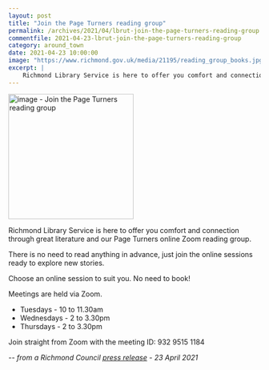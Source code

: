 ```yaml
---
layout: post
title: "Join the Page Turners reading group"
permalink: /archives/2021/04/lbrut-join-the-page-turners-reading-group.html
commentfile: 2021-04-23-lbrut-join-the-page-turners-reading-group
category: around_town
date: 2021-04-23 10:00:00
image: "https://www.richmond.gov.uk/media/21195/reading_group_books.jpg"
excerpt: |
    Richmond Library Service is here to offer you comfort and connection through great literature and our Page Turners online Zoom reading group.
---
```

<img src="https://www.richmond.gov.uk/media/21195/reading_group_books.jpg" alt="image - Join the Page Turners reading group" width="250" class="photo right" >

Richmond Library Service is here to offer you comfort and connection through great literature and our Page Turners online Zoom reading group.

There is no need to read anything in advance, just join the online sessions ready to explore new stories.

Choose an online session to suit you. No need to book!

Meetings are held via Zoom.

- Tuesdays - 10 to 11.30am
- Wednesdays - 2 to 3.30pm
- Thursdays - 2 to 3.30pm

Join straight from Zoom with the meeting ID: 932 9515 1184

<cite>-- from a Richmond Council [press release](https://www.richmond.gov.uk//news/april_2021/join_page_turners_reading_group) - 23 April 2021</cite>
